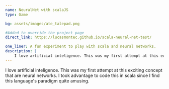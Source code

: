 ```yaml
---
name: NeuralNet with scalaJS
type: Game

bg: assets/images/ate_talepad.png

#Added to override the project page
direct_link: https://lucasmontec.github.io/scala-neural-net-test/

one_liner: A fun experiment to play with scala and neural networks.
description: |
    I love artificial inteligence. This was my first attempt at this exciting concept that are neural networks. I took advantage to code this in scala since I find this language's paradigm quite amusing.
---
```


I love artificial inteligence. This was my first attempt at this exciting concept that are neural networks. I took advantage to code this in scala since I find this language's paradigm quite amusing.
